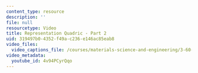 ```yaml
---
content_type: resource
description: ''
file: null
resourcetype: Video
title: Representation Quadric - Part 2
uid: 319497b0-4352-f49a-c236-e146ac85eab8
video_files:
  video_captions_file: /courses/materials-science-and-engineering/3-60-symmetry-structure-and-tensor-properties-of-materials-fall-2005/video-lectures/representation-quadric-part-2/4v94PCyrQqo.vtt
video_metadata:
  youtube_id: 4v94PCyrQqo
---
```

